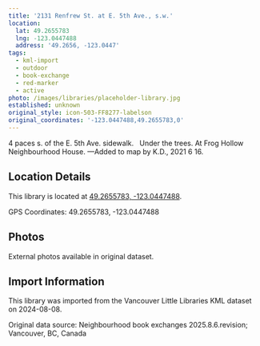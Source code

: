 ```yaml
---
title: '2131 Renfrew St. at E. 5th Ave., s.w.'
location:
  lat: 49.2655783
  lng: -123.0447488
  address: '49.2656, -123.0447'
tags:
  - kml-import
  - outdoor
  - book-exchange
  - red-marker
  - active
photo: /images/libraries/placeholder-library.jpg
established: unknown
original_style: icon-503-FF8277-labelson
original_coordinates: '-123.0447488,49.2655783,0'
---
```

4 paces s. of the E. 5th Ave. sidewalk.  
Under the trees.
At Frog Hollow Neighbourhood House.
—Added to map by K.D., 2021 6 16.

## Location Details

This library is located at [49.2655783, -123.0447488](https://www.google.com/maps?q=49.2655783,-123.0447488).

GPS Coordinates: 49.2655783, -123.0447488

## Photos

External photos available in original dataset.

## Import Information

This library was imported from the Vancouver Little Libraries KML dataset on 2024-08-08.

Original data source: Neighbourhood book exchanges 2025.8.6.revision; Vancouver, BC, Canada
